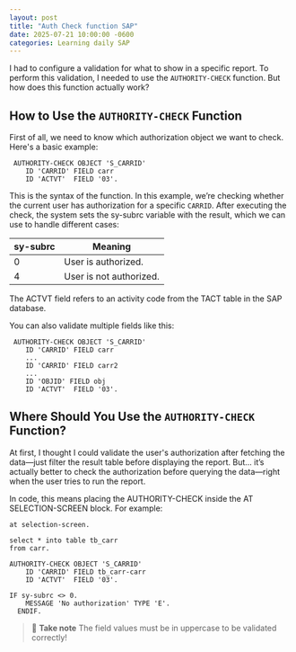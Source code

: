```yaml
---
layout: post
title: "Auth Check function SAP" 
date: 2025-07-21 10:00:00 -0600
categories: Learning daily SAP
---
```


I had to configure a validation for what to show in a specific report. To perform this validation, I needed to use the `AUTHORITY-CHECK` function. But how does this function actually work?

## How to Use the `AUTHORITY-CHECK` Function

First of all, we need to know which authorization object we want to check. Here's a basic example:


```abap
 AUTHORITY-CHECK OBJECT 'S_CARRID'
    ID 'CARRID' FIELD carr
    ID 'ACTVT'  FIELD '03'.
```

This is the syntax of the function. In this example, we’re checking whether the current user has authorization for a specific `CARRID`. After executing the check, the system sets the sy-subrc variable with the result, which we can use to handle different cases:

| sy-subrc  | Meaning                       |
| --------- | ----------------------------- |
| 0         | User is authorized.          |
| 4         | User is not authorized.     |

The ACTVT field refers to an activity code from the TACT table in the SAP database.

You can also validate multiple fields like this:

```abap
 AUTHORITY-CHECK OBJECT 'S_CARRID'
    ID 'CARRID' FIELD carr
    ...
    ID 'CARRID' FIELD carr2
    ...
    ID 'OBJID' FIELD obj
    ID 'ACTVT'  FIELD '03'.
```

## Where Should You Use the `AUTHORITY-CHECK` Function?

At first, I thought I could validate the user's authorization after fetching the data—just filter the result table before displaying the report. But... it’s actually better to check the authorization before querying the data—right when the user tries to run the report.

In code, this means placing the AUTHORITY-CHECK inside the AT SELECTION-SCREEN block. For example:

```abap
at selection-screen.

select * into table tb_carr
from carr.

AUTHORITY-CHECK OBJECT 'S_CARRID'
    ID 'CARRID' FIELD tb_carr-carr
    ID 'ACTVT'  FIELD '03'.

IF sy-subrc <> 0.
    MESSAGE 'No authorization' TYPE 'E'.
  ENDIF.
```

> :memo: **Take note**
> The field values must be in uppercase to be validated correctly!